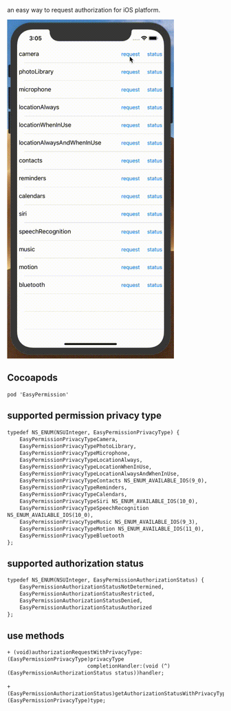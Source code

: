 an easy way to request authorization for iOS platform.

![demo](https://github.com/sunnercc/EasyPermission/blob/master/easyPermission.gif)

## Cocoapods
```
pod 'EasyPermission'
```

## supported permission privacy type
``` objc 
typedef NS_ENUM(NSUInteger, EasyPermissionPrivacyType) {
    EasyPermissionPrivacyTypeCamera,
    EasyPermissionPrivacyTypePhotoLibrary,
    EasyPermissionPrivacyTypeMicrophone,
    EasyPermissionPrivacyTypeLocationAlways,
    EasyPermissionPrivacyTypeLocationWhenInUse,
    EasyPermissionPrivacyTypeLocationAlwaysAndWhenInUse,
    EasyPermissionPrivacyTypeContacts NS_ENUM_AVAILABLE_IOS(9_0),
    EasyPermissionPrivacyTypeReminders,
    EasyPermissionPrivacyTypeCalendars,
    EasyPermissionPrivacyTypeSiri NS_ENUM_AVAILABLE_IOS(10_0),
    EasyPermissionPrivacyTypeSpeechRecognition NS_ENUM_AVAILABLE_IOS(10_0),
    EasyPermissionPrivacyTypeMusic NS_ENUM_AVAILABLE_IOS(9_3),
    EasyPermissionPrivacyTypeMotion NS_ENUM_AVAILABLE_IOS(11_0),
    EasyPermissionPrivacyTypeBluetooth
};
```

## supported authorization status
``` objc 
typedef NS_ENUM(NSUInteger, EasyPermissionAuthorizationStatus) {
    EasyPermissionAuthorizationStatusNotDetermined,
    EasyPermissionAuthorizationStatusRestricted,
    EasyPermissionAuthorizationStatusDenied,
    EasyPermissionAuthorizationStatusAuthorized
};
```

## use methods
``` objc 
+ (void)authorizationRequestWithPrivacyType:(EasyPermissionPrivacyType)privacyType
                          completionHandler:(void (^)(EasyPermissionAuthorizationStatus status))handler;

+ (EasyPermissionAuthorizationStatus)getAuthorizationStatusWithPrivacyType:(EasyPermissionPrivacyType)type;

```
